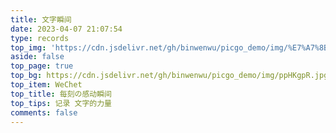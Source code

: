 ```yaml
---
title: 文字瞬间
date: 2023-04-07 21:07:54
type: records
top_img: 'https://cdn.jsdelivr.net/gh/binwenwu/picgo_demo/img/%E7%A7%8B%E5%A4%A9%E9%A3%8E%E6%99%AF%20%E6%A0%91%20%E7%8B%97%20%E8%90%BD%E5%8F%B6%20%E9%AB%98%E5%B1%B1%20%E5%94%AF%E7%BE%8E%E6%84%8F%E5%A2%83%E9%A3%8E%E6%99%AF4k%E5%A3%81%E7%BA%B8_%E5%BD%BC%E5%B2%B8%E5%9B%BE%E7%BD%91.jpg'
aside: false
top_page: true
top_bg: https://cdn.jsdelivr.net/gh/binwenwu/picgo_demo/img/ppHKgpR.jpg
top_item: WeChet
top_title: 每刻の感动瞬间
top_tips: 记录 文字的力量
comments: false
---
```






